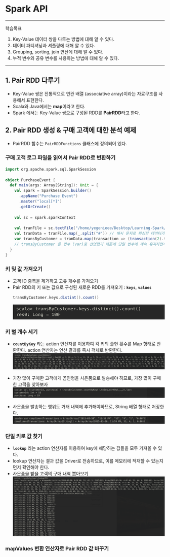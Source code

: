 # Spark API
---
 학습목표

 1. Key-Value 데이터 쌍을 다루는 방법에 대해 알 수 있다.
 2. 데이터 파티셔닝과 셔플링에 대해 알 수 있다.
 3. Grouping, sorting, join 연산에 대해 알 수 있다.
 4. 누적 변수와 공유 변수를 사용하는 방법에 대해 알 수 있다.
---

## 1. Pair RDD 다루기
- Key-Value 쌍은 전통적으로 연관 배열 (associative array)이라는 자료구조를 사용해서 표현한다.
- Scala와 Java에서는 **map**이라고 한다.
- Spark 에서는 Key-Value 쌍으로 구성된 RDD를 **PairRDD**라고 한다.

## 2. Pair RDD 생성 & 구매 고객에 대한 분석 예제
- PairRDD 함수는 `PairRDDFunctions` 클래스에 정의되어 있다.

### 구매 고객 로그 파일을 읽어서 Pair RDD로 변환하기
```Scala
import org.apache.spark.sql.SparkSession

object PurchaseEvent {
  def main(args: Array[String]): Unit = {
    val spark = SparkSession.builder()
      .appName("Purchase Event")
      .master("local[*]")
      .getOrCreate()

    val sc = spark.sparkContext

    val tranFile = sc.textFile("/home/yegenieee/Desktop/Learning-Spark/spark-in-action/app/src/main/resource/ch04/ch04_data_transactions.txt") // 데이터를 로드한다
    val tranData = tranFile.map(_.split("#")) // 해시 문자로 파싱한 데이터가 tranData에 문자열 배열 형태로 저장된다
    var transByCustomer = tranData.map(transaction => (transaction(2).toInt, transaction)) // 파싱한 데이터를 튜플로 매핑하여 Pair RDD를 생성 (고객ID, transaction 배열)
    // transByCustomer 를 변수 (var)로 선언했기 때문에 단일 변수에 계속 유지하면서 갱신할 수 있게 된다
  }
}
```

### 키 및 값 가져오기
- 고객 ID 중복을 제거하고 고유 개수를 가져오기
- Pair RDD의 키 또는 값으로 구성된 새로운 RDD를 가져오기 : **`keys`**, **`values`**
    ```Scala
    transByCustomer.keys.distint().count()
    ```
    ![distinct_customer_id_count](images/2022/10/distinct-customer-id-count.png)

### 키 별 개수 세기
- **`countByKey`** 라는 action 연산자를 이용하여 각 키의 출현 횟수를 Map 형태로 반환한다. action 연산자는 연산 결과를 즉시 객체로 반환한다.
   ![countByKey](images/2022/10/countbykey.png)

- 가장 많이 구매한 고객에게 곰인형을 사은품으로 발송해야 하므로, 가장 많이 구매한 고객을 찾아보자
   ![most_purchased_customer](images/2022/10/most-purchased-customer.png)

- 사은품을 발송하는 행위도 거래 내역에 추가해야하므로, String 배열 형태로 저장한다.
  ![complimentaryTransactions](images/2022/10/complimentarytransactions.png)


### 단일 키로 값 찾기
- **`lookup`** 라는 action 연산자를 이용하여 key에 해당하는 값들을 모두 가져올 수 있다.
- lookup 연산자는 결과 값을 Driver로 전송하므로, 이를 메모리에 적재할 수 있는지 먼저 확인해야 한다.
- 사은품을 받을 고객의 구매 내역 뽑아보기
    ![lookup](images/2022/10/lookup.png)

### mapValues 변환 연산자로 Pair RDD 값 바꾸기
